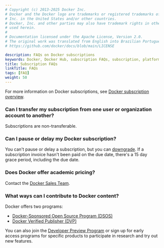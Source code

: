 ```yaml
---
# Copyright (c) 2013-2025 Docker Inc.
# Docker and the Docker logo are trademarks or registered trademarks of Docker,
# Inc. in the United States and/or other countries.
# Docker, Inc. and other parties may also have trademark rights in other terms
# used herein.
#
# Documentation licensed under the Apache License, Version 2.0.
# The original work was translated from English into Brazilian Portuguese.
# https://github.com/docker/docs/blob/main/LICENSE

description: FAQs on Docker subscriptions
keywords: Docker, Docker Hub, subscription FAQs, subscription, platform
title: Subscription FAQs
linkTitle: FAQs
tags: [FAQ]
weight: 50
---
```

For more information on Docker subscriptions, see [Docker subscription overview](_index.md).

### Can I transfer my subscription from one user or organization account to another?

Subscriptions are non-transferable.

### Can I pause or delay my Docker subscription?

You can't pause or delay a subscription, but you can [downgrade](change.md). If a subscription invoice hasn't been paid on the due date, there's a 15 day grace period, including the due date.

### Does Docker offer academic pricing?

Contact the [Docker Sales Team](https://www.docker.com/company/contact).

### What ways can I contribute to Docker content?

Docker offers two programs:
- [Docker-Sponsored Open Source Program (DSOS)](../docker-hub/repos/manage/trusted-content/dsos-program.md)
- [Docker Verified Publisher (DVP)](../docker-hub/repos/manage/trusted-content/dvp-program.md)

You can also join the [Developer Preview Program](https://www.docker.com/community/get-involved/developer-preview/) or sign up for early access programs for specific products to participate in research and try out new features.
